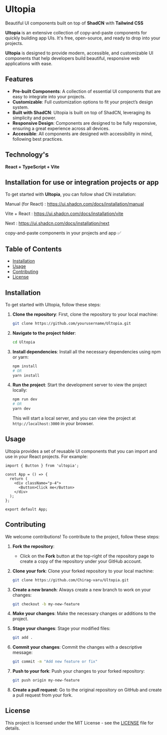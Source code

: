 # Ultopia
Beautiful UI components built on top of **ShadCN** with **Tailwind CSS**

**Ultopia** is an extensive collection of copy-and-paste components for quickly building app UIs. It's free, open-source, and ready to drop into your projects.

**UItopia** is designed to provide modern, accessible, and customizable UI components that help developers build beautiful, responsive web applications with ease.

## Features

- **Pre-built Components**: A collection of essential UI components that are easy to integrate into your projects.
- **Customizable**: Full customization options to fit your project’s design system.
- **Built with ShadCN**: UItopia is built on top of ShadCN, leveraging its simplicity and power.
- **Responsive Design**: Components are designed to be fully responsive, ensuring a great experience across all devices.
- **Accessible**: All components are designed with accessibility in mind, following best practices.

## Technology's
**React + TypeScript + Vite**

## Installation for use or integration projects or app

To get started with **UItopia**, you can follow shad CN installation:

Manual (for React) : https://ui.shadcn.com/docs/installation/manual

Vite + React : https://ui.shadcn.com/docs/installation/vite

Next : https://ui.shadcn.com/docs/installation/next

copy-and-paste components in your projects and app ✅


## Table of Contents

- [Installation](#installation)
- [Usage](#usage)
- [Contributing](#contributing)
- [License](#license)

## Installation

To get started with Ultopia, follow these steps:

1. **Clone the repository**:
   First, clone the repository to your local machine:
   ```bash
   git clone https://github.com/yourusername/Ultopia.git
   ```

2. **Navigate to the project folder**:
   ```bash
   cd Ultopia
   ```

3. **Install dependencies**:
   Install all the necessary dependencies using npm or yarn:
   ```bash
   npm install
   # OR
   yarn install
   ```

4. **Run the project**:
   Start the development server to view the project locally:
   ```bash
   npm run dev
   # OR
   yarn dev
   ```
   This will start a local server, and you can view the project at `http://localhost:3000` in your browser.

## Usage

Ultopia provides a set of reusable UI components that you can import and use in your React projects. For example:

```tsx
import { Button } from 'ultopia';

const App = () => {
  return (
    <div className="p-4">
      <Button>Click me</Button>
    </div>
  );
};

export default App;
```

## Contributing

We welcome contributions! To contribute to the project, follow these steps:

1. **Fork the repository**:
   - Click on the **Fork** button at the top-right of the repository page to create a copy of the repository under your GitHub account.

2. **Clone your fork**:
   Clone your forked repository to your local machine:
   ```bash
   git clone https://github.com/Chirag-varu/Ultopia.git
   ```

3. **Create a new branch**:
   Always create a new branch to work on your changes:
   ```bash
   git checkout -b my-new-feature
   ```

4. **Make your changes**:
   Make the necessary changes or additions to the project. 

5. **Stage your changes**:
   Stage your modified files:
   ```bash
   git add .
   ```

6. **Commit your changes**:
   Commit the changes with a descriptive message:
   ```bash
   git commit -m "Add new feature or fix"
   ```

7. **Push to your fork**:
   Push your changes to your forked repository:
   ```bash
   git push origin my-new-feature
   ```

8. **Create a pull request**:
   Go to the original repository on GitHub and create a pull request from your fork.

## License

This project is licensed under the MIT License - see the [LICENSE](LICENSE) file for details.
